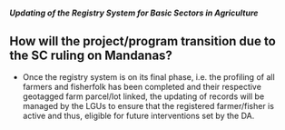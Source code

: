 ##### Updating of the Registry System for Basic Sectors in Agriculture

## How will the project/program transition due to the SC ruling on Mandanas?


 - Once the registry system is on its final phase, i.e. the profiling of all farmers and fisherfolk has been completed and their respective geotagged farm parcel/lot linked, the updating of records will be managed by the LGUs to ensure that the registered farmer/fisher is active and thus, eligible for future interventions set by the DA.
